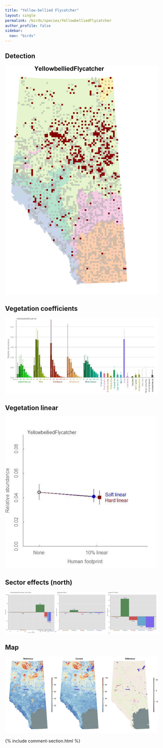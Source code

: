```yaml
---
title: "Yellow-bellied Flycatcher"
layout: single
permalink: /birds/species/YellowbelliedFlycatcher
author_profile: false
sidebar:
  nav: "birds"
---
```


<h2>Detection</h2>

![](/assets/images/birds/YellowbelliedFlycatcher/det.jpg)

<h2>Vegetation coefficients</h2>

![](/assets/images/birds/YellowbelliedFlycatcher/veghf.jpg)

<h2>Vegetation linear</h2>

![](/assets/images/birds/YellowbelliedFlycatcher/lin-north.jpg)

<h2>Sector effects (north)</h2>

![](/assets/images/birds/YellowbelliedFlycatcher/sector-north.jpg)

<h2>Map</h2>

![](/assets/images/birds/YellowbelliedFlycatcher/map.jpg)

{% include comment-section.html %}
